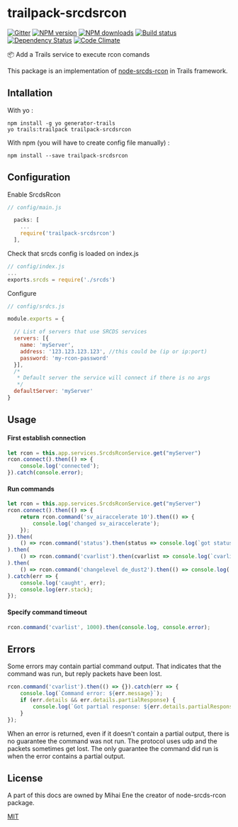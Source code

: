 # trailpack-srcdsrcon
[![Gitter][gitter-image]][gitter-url]
[![NPM version][npm-image]][npm-url]
[![NPM downloads][npm-download]][npm-url]
[![Build status][ci-image]][ci-url]
[![Dependency Status][daviddm-image]][daviddm-url]
[![Code Climate][codeclimate-image]][codeclimate-url]

:package: Add a Trails service to execute rcon comands

This package is an implementation of [node-srcds-rcon](https://github.com/randunel/node-srcds-rcon) in Trails framework.


## Intallation
With yo : 

```
npm install -g yo generator-trails
yo trails:trailpack trailpack-srcdsrcon
```

With npm (you will have to create config file manually) :
 
`npm install --save trailpack-srcdsrcon`

## Configuration
Enable SrcdsRcon
```js
// config/main.js

  packs: [
    ...
    require('trailpack-srcdsrcon')
  ],
```
Check that srcds config is loaded on index.js
```js
// config/index.js
...
exports.srcds = require('./srcds')
```

Configure
```js
// config/srdcs.js

module.exports = {

  // List of servers that use SRCDS services
  servers: [{
    name: 'myServer',
    address: '123.123.123.123', //this could be (ip or ip:port)
    password: 'my-rcon-password'
  }],
  /*
   * Default server the service will connect if there is no args
   */
  defaultServer: 'myServer'
}

```


## Usage

#### First establish connection

``` javascript
let rcon = this.app.services.SrcdsRconService.get("myServer")
rcon.connect().then(() => {
    console.log('connected');
}).catch(console.error);
```

#### Run commands

``` javascript
let rcon = this.app.services.SrcdsRconService.get("myServer")
rcon.connect().then(() => {
    return rcon.command('sv_airaccelerate 10').then(() => {
        console.log('changed sv_airaccelerate');
    });
}).then(
    () => rcon.command('status').then(status => console.log(`got status ${status}`))
).then(
    () => rcon.command('cvarlist').then(cvarlist => console.log(`cvarlist is \n${cvarlist}`))
).then(
    () => rcon.command('changelevel de_dust2').then(() => console.log('changed map'))
).catch(err => {
    console.log('caught', err);
    console.log(err.stack);
});
```

#### Specify command timeout

``` javascript
rcon.command('cvarlist', 1000).then(console.log, console.error);
```

## Errors

Some errors may contain partial command output. That indicates that the command was run, but reply packets have been lost.

``` javascript
rcon.command('cvarlist').then(() => {}).catch(err => {
    console.log(`Command error: ${err.message}`);
    if (err.details && err.details.partialResponse) {
        console.log(`Got partial response: ${err.details.partialResponse}`);
    }
});
```

When an error is returned, even if it doesn't contain a partial output, there is no guarantee the command was not run. The protocol uses udp and the packets sometimes get lost. The only guarantee the command did run is when the error contains a partial output.


## License
A part of this docs are owned by Mihai Ene the creator of node-srcds-rcon package.

[MIT](https://github.com/jaumard/trailpack-email/blob/master/LICENSE)

[npm-image]: https://img.shields.io/npm/v/trailpack-srcdsrcon.svg?style=flat-square
[npm-url]: https://npmjs.org/package/trailpack-srcdsrcon
[npm-download]: https://img.shields.io/npm/dt/trailpack-srcdsrcon.svg
[ci-image]: https://travis-ci.org/maissani/trailpack-srcdsrcon.svg?branch=master
[ci-url]: https://travis-ci.org/maissani/trailpack-srcdsrcon
[daviddm-image]: http://img.shields.io/david/maissani/trailpack-srcdsrcon.svg?style=flat-square
[daviddm-url]: https://david-dm.org/maissani/trailpack-srcdsrcon
[codeclimate-image]: https://img.shields.io/codeclimate/github/maissani/trailpack-srcdsrcon.svg?style=flat-square
[codeclimate-url]: https://codeclimate.com/github/maissani/trailpack-srcdsrcon
[gitter-image]: http://img.shields.io/badge/+%20GITTER-JOIN%20CHAT%20%E2%86%92-1DCE73.svg?style=flat-square
[gitter-url]: https://gitter.im/trailsjs/trails

